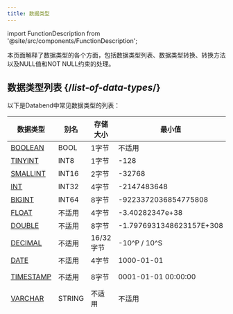 ```yaml
---
title: 数据类型
---
```

import FunctionDescription from '@site/src/components/FunctionDescription';

<FunctionDescription description="引入或更新：v1.2.100"/>

本页面解释了数据类型的各个方面，包括数据类型列表、数据类型转换、转换方法以及NULL值和NOT NULL约束的处理。

## 数据类型列表 {/*list-of-data-types*/}

以下是Databend中常见数据类型的列表：

| 数据类型                                                           | 别名   | 存储大小     | 最小值                    | 最大值                          | 
|---------------------------------------------------------------------|--------|--------------|--------------------------|--------------------------------|
| [BOOLEAN](./00-data-type-logical-types.md)                          | BOOL   | 1字节        | 不适用                    | 不适用                          |
| [TINYINT](./10-data-type-numeric-types.md#integer-data-types)       | INT8   | 1字节        | -128                     | 127                            |
| [SMALLINT](./10-data-type-numeric-types.md#integer-data-types)      | INT16  | 2字节        | -32768                   | 32767                          |
| [INT](./10-data-type-numeric-types.md#integer-data-types)           | INT32  | 4字节        | -2147483648              | 2147483647                     |
| [BIGINT](./10-data-type-numeric-types.md#integer-data-types)        | INT64  | 8字节        | -9223372036854775808     | 9223372036854775807            |
| [FLOAT](./10-data-type-numeric-types.md#floating-point-data-types)  | 不适用 | 4字节        | -3.40282347e+38          | 3.40282347e+38                 |
| [DOUBLE](./10-data-type-numeric-types.md#floating-point-data-types) | 不适用 | 8字节        | -1.7976931348623157E+308 | 1.7976931348623157E+308        |
| [DECIMAL](./11-data-type-decimal-types.md)                          | 不适用 | 16/32字节    | -10^P / 10^S             | 10^P / 10^S                    |
| [DATE](./20-data-type-time-date-types.md)                           | 不适用 | 4字节        | 1000-01-01               | 9999-12-31                     |
| [TIMESTAMP](./20-data-type-time-date-types.md)                      | 不适用 | 8字节        | 0001-01-01 00:00:00      | 9999-12-31 23:59:59.999999 UTC |
| [VARCHAR](./30-data-type-string-types.md)                           | STRING | 不适用       | 不适用                    | 不适用                          |

以下是Databend中半结构化数据类型的列表：

| 数据类型                              | 别名  | 示例                             | 描述                                                                           |
|----------------------------------------|-------|----------------------------------|--------------------------------------------------------------------------------|
| [ARRAY](./40-data-type-array-types.md) | 不适用 | [1, 2, 3, 4]                     | 相同数据类型的值的集合，通过索引访问。                                          |
| [TUPLE](./41-data-type-tuple-types.md) | 不适用 | ('2023-02-14','情人节')          | 不同数据类型的值的有序集合，通过索引访问。                                      |
| [MAP](./42-data-type-map.md)           | 不适用 | {"a":1, "b":2, "c":3}            | 键值对的集合，每个键都是唯一的，并映射到一个值。                                |                             |
| [VARIANT](./43-data-type-variant.md)   | JSON  | [1,{"a":1,"b":{"c":2}}]          | 不同数据类型的元素的集合，包括`ARRAY`和`OBJECT`。                               |
| [BITMAP](44-data-type-bitmap.md)       | 不适用 | 0101010101                       | 用于表示一组值的二进制数据类型，其中每个位表示值的存在或缺失。                   |

## 数据类型转换 {/*data-type-conversions*/}

### 显式转换 {/*explicit-castings*/}

我们有两种表达式将一个值转换为另一种数据类型。
1. `CAST` 函数，如果转换过程中发生错误，它会抛出错误。

我们还支持 pg 风格的转换：`CAST(c as INT)` 与 `c::Int` 是相同的。

2. `TRY_CAST` 函数，如果转换过程中发生错误，它会返回 NULL。


### 隐式转换（"强制"） {/*implicit-castings-coercion*/}

关于"强制"（自动转换）的一些基本规则：

1. 所有整数数据类型都可以隐式转换为 `BIGINT`（即 `INT64`）数据类型。

例如：
```sql
Int --> bigint
UInt8 --> bigint
Int32 --> bigint
```


2. 所有数值数据类型都可以隐式转换为 `Double`（即 `Float64`）数据类型。

例如：
```sql
Int --> Double
Float --> Double
Int32 --> Double
```

3. 所有非空数据类型 `T` 都可以隐式转换为 `Nullable(T)` 数据类型。

例如：
```sql
Int --> Nullable<Int>
String -->  Nullable<String>
```

4. 所有数据类型都可以隐式转换为 `Variant` 数据类型。

例如：

```sql
Int --> Variant
```

5. String 数据类型是最低级的数据类型，不能隐式转换为其他数据类型。
6. `Array<T>` --> `Array<U>` 如果 `T` --> `U`。
7. `Nullable<T>` --> `Nullable<U>` 如果 `T`--> `U`。
8. `Null` --> `Nullable<T>` 对于任何 `T` 数据类型。
9. 数值可以隐式转换为其他数值数据类型，如果没有损失的话。

### 常见问题解答 {/*faq*/}

> 为什么数值类型不能自动转换为字符串类型？

这在其他流行的数据库中是微不足道的，甚至可以工作。但它会引入歧义。

例如：

```sql
select 39 > '301';
select 39 = '  39  ';
```

我们不知道该如何用数值规则还是字符串规则来比较它们。因为根据不同的规则，结果是不同的。

`select 39 > 301` 是假的，而 `select '39' > '301'` 是真的。

为了使语法更精确、更少歧义，我们向用户抛出错误，以获得更精确的SQL。


> 为什么布尔类型不能自动转换为数值类型？

这也会带来歧义。
例如：

```sql
select true > 0.5;
```

> 错误消息是什么意思："不能从可空数据类型转换为非空数据类型"。

这意味着你的源列中有一个空值。你可以使用 `TRY_CAST` 函数或者让你的目标类型成为一个可空类型。


> `select concat(1, col)` 不工作

你可以改进SQL为 `select concat('1', col)`。

我们可能会在将来改进表达式，如果可能的话，将字面量 `1` 解析为字符串值（concat函数只接受字符串参数）。

## NULL值和NOT NULL约束 {/*null-values-and-not-null-constraint*/}

NULL值用于表示不存在或未知的数据。在Databend中，每一列本质上都能包含NULL值，这意味着一列可以同时容纳NULL和常规数据。

如果你需要一个不允许NULL值的列，请使用NOT NULL约束。如果在Databend中配置了一个列不允许NULL值，并且在插入数据时你没有为该列明确提供一个值，将自动应用与该列数据类型关联的默认值。

| 数据类型                    | 默认值                               |
|--------------------------|-------------------------------------|
| 整数数据类型              | 0                                   |
| 浮点数数据类型            | 0.0                                 |
| 字符和字符串              | 空字符串（''）                       |
| 日期和时间数据类型        | '1970-01-01' 对于 DATE, '1970-01-01 00:00:00' 对于 TIMESTAMP |
| 布尔数据类型              | False                               |

例如，如果你创建一个表如下：

```sql
CREATE TABLE test(
    id Int64,
    name String NOT NULL,
    age Int32
);

DESC test;

字段|类型    |空值|默认值|额外信息|
-----+-------+----+-------+-----+
id   |BIGINT |是  |NULL   |     |
name |VARCHAR|否  |''     |     |
age  |INT    |是  |NULL   |     |
```

- "id"列可以包含NULL值，因为它没有"NOT NULL"约束。这意味着它可以存储整数或者留空以表示缺失的数据。

- "name"列由于有"NOT NULL"约束，必须始终有值，不允许NULL值。

- "age"列，像"id"一样，也可以包含NULL值，因为它没有"NOT NULL"约束，允许空条目或NULL来表示未知的年龄。

以下INSERT语句插入了一个"age"列为NULL值的行。这是允许的，因为"age"列没有NOT NULL约束，所以它可以包含NULL值来表示缺失或未知的数据。

```sql
INSERT INTO test (id, name, age) VALUES (2, 'Alice', NULL);
```

以下INSERT语句插入了"test"表中的一行，为"id"和"name"列提供了值，没有为"age"列提供值。这是允许的，因为"age"列没有NOT NULL约束，所以它可以留空或分配一个NULL值来表示缺失或未知的数据。

```sql
INSERT INTO test (id, name) VALUES (1, 'John');
```

以下INSERT语句尝试插入一行，没有为"name"列提供值。将应用列类型的默认值。

```sql
INSERT INTO test (id, age) VALUES (3, 45);
```